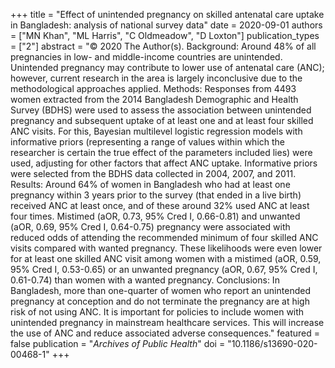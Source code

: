 +++
title = "Effect of unintended pregnancy on skilled antenatal care uptake in Bangladesh: analysis of national survey data"
date = 2020-09-01
authors = ["MN Khan", "ML Harris", "C Oldmeadow", "D Loxton"]
publication_types = ["2"]
abstract = "© 2020 The Author(s). Background: Around 48% of all pregnancies in low- and middle-income countries are unintended. Unintended pregnancy may contribute to lower use of antenatal care (ANC); however, current research in the area is largely inconclusive due to the methodological approaches applied. Methods: Responses from 4493 women extracted from the 2014 Bangladesh Demographic and Health Survey (BDHS) were used to assess the association between unintended pregnancy and subsequent uptake of at least one and at least four skilled ANC visits. For this, Bayesian multilevel logistic regression models with informative priors (representing a range of values within which the researcher is certain the true effect of the parameters included lies) were used, adjusting for other factors that affect ANC uptake. Informative priors were selected from the BDHS data collected in 2004, 2007, and 2011. Results: Around 64% of women in Bangladesh who had at least one pregnancy within 3 years prior to the survey (that ended in a live birth) received ANC at least once, and of these around 32% used ANC at least four times. Mistimed (aOR, 0.73, 95% Cred I, 0.66-0.81) and unwanted (aOR, 0.69, 95% Cred I, 0.64-0.75) pregnancy were associated with reduced odds of attending the recommended minimum of four skilled ANC visits compared with wanted pregnancy. These likelihoods were even lower for at least one skilled ANC visit among women with a mistimed (aOR, 0.59, 95% Cred I, 0.53-0.65) or an unwanted pregnancy (aOR, 0.67, 95% Cred I, 0.61-0.74) than women with a wanted pregnancy. Conclusions: In Bangladesh, more than one-quarter of women who report an unintended pregnancy at conception and do not terminate the pregnancy are at high risk of not using ANC. It is important for policies to include women with unintended pregnancy in mainstream healthcare services. This will increase the use of ANC and reduce associated adverse consequences."
featured = false
publication = "*Archives of Public Health*"
doi = "10.1186/s13690-020-00468-1"
+++

